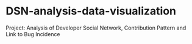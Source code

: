 # DSN-analysis-data-visualization
Project: Analysis of Developer Social Network, Contribution Pattern and Link to Bug Incidence
